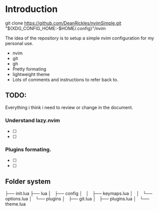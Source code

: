 # Introduction

 git clone https://github.com/DeanRickles/nvimSimple.git "${XDG_CONFIG_HOME:-$HOME/.config}"/nvim



The idea of the repository is to setup a simple nvim configuration for my personal use.
  * nvim
  * git 
  * gh
  * Pretty formating
  * lightweight theme
  * Lots of comments and instructions to refer back to.

## TODO:
Everything i think i need to review or change in the document.


### Understand lazy.nvim
* [ ]  
* [ ]  

### Plugins formating.
* [ ]  
* [ ]  

## Folder system

  ├── init.lua
  ├── lua
  │   ├── config
  │   │   ├── keymaps.lua
  │   │   └── options.lua
  │   └── plugins
  │       ├── git.lua
  │       ├── plugins.lua
  │       └── theme.lua
